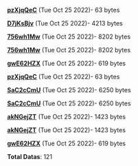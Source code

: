 [**pzXjqQeC**](/data/pzXjqQeC.txt) (Tue Oct 25 2022)- 63 bytes

[**D7jKsBjv**](/data/D7jKsBjv.txt) (Tue Oct 25 2022)- 4213 bytes

[**756wh1Mw**](/data/756wh1Mw.txt) (Tue Oct 25 2022)- 8202 bytes

[**756wh1Mw**](/data/756wh1Mw.txt) (Tue Oct 25 2022)- 8202 bytes

[**gwE62HZX**](/data/gwE62HZX.txt) (Tue Oct 25 2022)- 619 bytes

[**pzXjqQeC**](/data/pzXjqQeC.txt) (Tue Oct 25 2022)- 63 bytes

[**SaC2cCmU**](/data/SaC2cCmU.txt) (Tue Oct 25 2022)- 6250 bytes

[**SaC2cCmU**](/data/SaC2cCmU.txt) (Tue Oct 25 2022)- 6250 bytes

[**akNGejZT**](/data/akNGejZT.txt) (Tue Oct 25 2022)- 1423 bytes

[**akNGejZT**](/data/akNGejZT.txt) (Tue Oct 25 2022)- 1423 bytes

[**gwE62HZX**](/data/gwE62HZX.txt) (Tue Oct 25 2022)- 619 bytes

**Total Datas**: 121